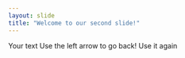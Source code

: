 ```yaml
---
layout: slide
title: "Welcome to our second slide!"
---
```

Your text
Use the left arrow to go back! Use it again

